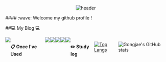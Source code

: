 <div align="center"> 
  
![header](https://capsule-render.vercel.app/api?type=cylinder&color=000000&height=150&section=header&text=Gongjae&fontColor=ffffff&fontSize=70&animation=fadeIn&fontAlignY=55&desc=%20&descAlignY=62&descAlign=62)
  <div align="left">
####  :wave: Welcome my github profile !

##💻 My Blog 💻
<div style="display:flex; flex-direction:row;">
  <a href="https://ddongfary.tistory.com">
    <img src="https://img.shields.io/badge/Tistory-000000?style=for-the-badge&logo=tistory&logoColor=white&link=https://thdwlgus.tistory.com"/>
  </a>
 <br/>
  
####  :clipboard: Once I've Used 
  
 <br/>
  
<img src="https://img.shields.io/badge/JavaScript-F7DF1E?style=for-the-badge&logo=JavaScript&logoColor=white">
<img src="https://img.shields.io/badge/HTML5-E34F26?style=for-the-badge&logo=HTML5&logoColor=white">
<img src="https://img.shields.io/badge/CSS3-1572B6?style=for-the-badge&logo=CSS3&logoColor=white"> <br>
<img src="https://img.shields.io/badge/github-181717?style=for-the-badge&logo=github&logoColor=white">
<img src="https://img.shields.io/badge/VSCode-007ACC?style=for-the-badge&logo=VisualStudioCode&logoColor=white">
 
   <br/>
   <br/>
 
#### :pencil2: Study log
 
  <br/>
  
[![Top Langs](https://github-readme-stats.vercel.app/api/top-langs/?username=893107&layout=compact)](https://github.com/anuraghazra/github-readme-stats)
  
![Gongjae's GitHub stats](https://github-readme-stats.vercel.app/api?username=gongjae&show_icons=true&theme=radical)
</div>
